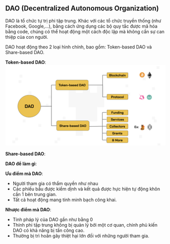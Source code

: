 ## DAO (Decentralized Autonomous Organization)

DAO là tổ chức tự trị phi tập trung. Khác với các tổ chức truyền thống (như Facebook, Google,...), bằng cách ứng dụng các bộ quy tắc được mã hóa bằng code, chúng có thể hoạt động một cách độc lập mà không cần sự can thiệp của con người.

DAO hoạt động theo 2 loại hình chính, bao gồm: Token-based DAO và Share-based DAO.

**Token-based DAO**: 
![Alt text](image.png)

**Share-based DAO**:


**DAO để làm gì**:

**Ưu điểm mà DAO**: 
- Người tham gia có thẩm quyền như nhau
- Các phiếu bầu được kiểm dịnh và kết quả được hực hiện tự động khôn cần 1 bên trung gian.
- Tất cả hoạt động mang tính minh bạch công khai.

**Nhược điểm mà DAO**: 
- Tính pháp lý của DAO gần như bằng 0
- Thính phi tập trung không bị quản lý bởi một cơ quan, chính phủ kiến DAO có khả năng bị tấn công cao. 
- Thường bị trì hoãn gây thiệt hại lớn đối với những người tham gia.
